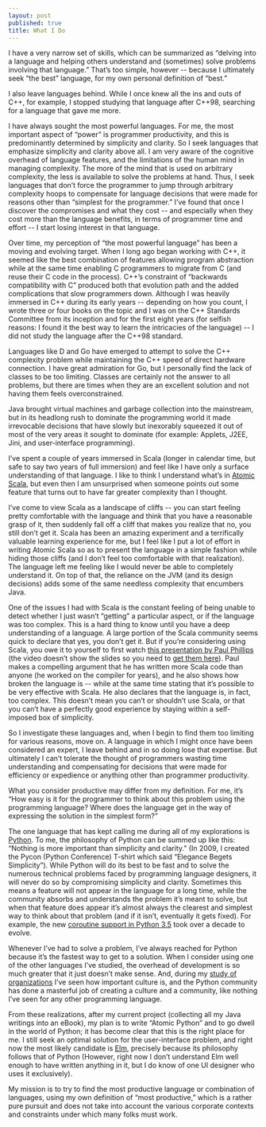 ```yaml
---
layout: post
published: true
title: What I Do
---
```


I have a very narrow set of skills, which can be summarized as “delving into a
language and helping others understand and (sometimes) solve problems involving
that language.” That’s too simple, however -- because I ultimately seek “the
best” language, for my own personal definition of “best.”

I also leave languages behind. While I once knew all the ins and outs of C++,
for example, I stopped studying that language after C++98, searching for a
language that gave me more.

I have always sought the most powerful languages. For me, the most important
aspect of “power” is programmer productivity, and this is predominantly
determined by simplicity and clarity. So I seek languages that emphasize
simplicity and clarity above all. I am very aware of the cognitive overhead of
language features, and the limitations of the human mind in managing complexity.
The more of the mind that is used on arbitrary complexity, the less is available
to solve the problems at hand. Thus, I seek languages that don’t force the
programmer to jump through arbitrary complexity hoops to compensate for language
decisions that were made for reasons other than “simplest for the programmer.”
I’ve found that once I discover the compromises and what they cost -- and
especially when they cost more than the language benefits, in terms of
programmer time and effort -- I start losing interest in that language.

Over time, my perception of “the most powerful language” has been a moving and
evolving target. When I long ago began working with C++, it seemed like the best
combination of features allowing program abstraction while at the same time
enabling C programmers to migrate from C (and reuse their C code in the
process). C++’s constraint of “backwards compatibility with C” produced both
that evolution path and the added complications that slow programmers down.
Although I was heavily immersed in C++ during its early years -- depending on
how you count, I wrote three or four books on the topic and I was on the C++
Standards Committee from its inception and for the first eight years (for
selfish reasons: I found it the best way to learn the intricacies of the
language) -- I did not study the language after the C++98 standard.

Languages like D and Go have emerged to attempt to solve the C++ complexity
problem while maintaining the C++ speed of direct hardware connection. I have
great admiration for Go, but I personally find the lack of classes to be too
limiting. Classes are certainly not the answer to all problems, but there are
times when they are an excellent solution and not having them feels
overconstrained.

Java brought virtual machines and garbage collection into the mainstream, but in
its headlong rush to dominate the programming world it made irrevocable
decisions that have slowly but inexorably squeezed it out of most of the very
areas it sought to dominate (for example: Applets, J2EE, Jini, and
user-interface programming).

I’ve spent a couple of years immersed in Scala (longer in calendar time, but
safe to say two years of full immersion) and feel like I have only a surface
understanding of that language. I like to think I understand what’s in [Atomic
Scala](<http://www.atomicscala.com/>), but even then I am unsurprised when
someone points out some feature that turns out to have far greater complexity
than I thought.

I’ve come to view Scala as a landscape of cliffs -- you can start feeling pretty
comfortable with the language and think that you have a reasonable grasp of it,
then suddenly fall off a cliff that makes you realize that no, you still don’t
get it. Scala has been an amazing experiment and a terrifically valuable
learning experience for me, but I feel like I put a lot of effort in writing
Atomic Scala so as to present the language in a simple fashion while hiding
those cliffs (and I don’t feel too comfortable with that realization). The
language left me feeling like I would never be able to completely understand it.
On top of that, the reliance on the JVM (and its design decisions) adds some of
the same needless complexity that encumbers Java.

One of the issues I had with Scala is the constant feeling of being unable to
detect whether I just wasn’t “getting” a particular aspect, or if the language
was too complex. This is a hard thing to know until you have a deep
understanding of a language. A large portion of the Scala community seems quick
to declare that yes, you don’t get it. But if you’re considering using Scala,
you owe it to yourself to first watch [this presentation by Paul
Phillips](<https://m.youtube.com/?#/watch?v=4jh94gowim0>) (the video doesn’t
show the slides so you need to [get them
here](<http://www.slideshare.net/extempore/a-scala-corrections-library>)). Paul
makes a compelling argument that he has written more Scala code than anyone (he
worked on the compiler for years), and he also shows how broken the language is
-- while at the same time stating that it’s possible to be very effective with
Scala. He also declares that the language is, in fact, too complex. This doesn’t
mean you can’t or shouldn’t use Scala, or that you can’t have a perfectly good
experience by staying within a self-imposed box of simplicity.

So I investigate these languages and, when I begin to find them too limiting for
various reasons, move on. A language in which I might once have been considered
an expert, I leave behind and in so doing lose that expertise. But ultimately I
can’t tolerate the thought of programmers wasting time understanding and
compensating for decisions that were made for efficiency or expedience or
anything other than programmer productivity.

What you consider productive may differ from my definition. For me, it’s “How
easy is it for the programmer to think about this problem using the programming
language? Where does the language get in the way of expressing the solution in
the simplest form?”

The one language that has kept calling me during all of my explorations is
[Python](<https://www.python.org/>). To me, the philosophy of Python can be
summed up like this: “Nothing is more important than simplicity and clarity.”
(In 2009, I created the Pycon (Python Conference) T-shirt which said “Elegance
Begets Simplicity”). While Python will do its best to be fast and to solve the
numerous technical problems faced by programming language designers, it will
never do so by compromising simplicity and clarity. Sometimes this means a
feature will not appear in the language for a long time, while the community
absorbs and understands the problem it’s meant to solve, but when that feature
does appear it’s almost always the clearest and simplest way to think about that
problem (and if it isn’t, eventually it gets fixed). For example, the new
[coroutine support in Python 3.5](<https://www.python.org/dev/peps/pep-0492/>)
took over a decade to evolve.

Whenever I’ve had to solve a problem, I’ve always reached for Python because
it’s the fastest way to get to a solution. When I consider using one of the
other languages I’ve studied, the overhead of development is so much greater
that it just doesn’t make sense. And, during my [study of
organizations](<http://www.reinventing-business.com/>) I’ve seen how important
culture is, and the Python community has done a masterful job of creating a
culture and a community, like nothing I’ve seen for any other programming
language.

From these realizations, after my current project (collecting all my Java
writings into an eBook), my plan is to write “Atomic Python” and to go dwell in
the world of Python; it has become clear that this is the right place for me. I
still seek an optimal solution for the user-interface problem, and right now the
most likely candidate is [Elm](<http://elm-lang.org/>), precisely because its
philosophy follows that of Python (However, right now I don’t understand Elm
well enough to have written anything in it, but I do know of one UI designer who
uses it exclusively).

My mission is to try to find the most productive language or combination of
languages, using my own definition of “most productive,” which is a rather pure
pursuit and does not take into account the various corporate contexts and
constraints under which many folks must work.
